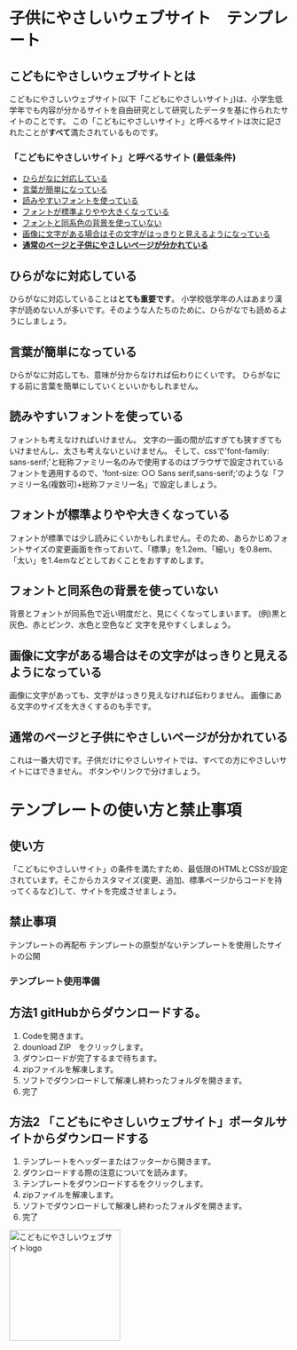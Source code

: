 # 子供にやさしいウェブサイト　テンプレート

## こどもにやさしいウェブサイトとは

こどもにやさしいウェブサイト(以下「こどもにやさしいサイト」)は、小学生低学年でも内容が分かるサイトを自由研究として研究したデータを基に作られたサイトのことです。
この「こどもにやさしいサイト」と呼べるサイトは次に記されたことが**すべて**満たされているものです。
### 「こどもにやさしいサイト」と呼べるサイト **(最低条件)**
* [ひらがなに対応している](#sa1)
* [言葉が簡単になっている](#sa2)
* [読みやすいフォントを使っている](#sa3)
* [フォントが標準よりやや大きくなっている](#sa4)
* [フォントと同系色の背景を使っていない](#sa5)
* [画像に文字がある場合はその文字がはっきりと見えるようになっている](#sa6)
* [**通常のページと子供にやさしいページが分かれている**](#sa7)

<a id="sa1"></a>
## ひらがなに対応している
ひらがなに対応していることは**とても重要です**。
小学校低学年の人はあまり漢字が読めない人が多いです。そのような人たちのために、ひらがなでも読めるようにしましょう。

<a id="sa2"></a>
## 言葉が簡単になっている
ひらがなに対応しても、意味が分からなければ伝わりにくいです。
ひらがなにする前に言葉を簡単にしていくといいかもしれません。

<a id="sa3"></a>
## 読みやすいフォントを使っている
フォントも考えなければいけません。
文字の一画の間が広すぎても狭すぎてもいけませんし、太さも考えないといけません。
そして、cssで'font-family: sans-serif;'と総称ファミリー名のみで使用するのはブラウザで設定されているフォントを適用するので、'font-size: ○○ Sans serif,sans-serif;'のような「ファミリー名(複数可)+総称ファミリー名」で設定しましょう。

<a id="sa4"></a>
## フォントが標準よりやや大きくなっている
フォントが標準では少し読みにくいかもしれません。そのため、あらかじめフォントサイズの変更画面を作っておいて、「標準」を1.2em、「細い」を0.8em、「太い」を1.4emなどとしておくことをおすすめします。

<a id="sa5"></a>
## フォントと同系色の背景を使っていない
背景とフォントが同系色で近い明度だと、見にくくなってしまいます。
(例)黒と灰色、赤とピンク、水色と空色など
文字を見やすくしましょう。

<a id="sa6"></a>
## 画像に文字がある場合はその文字がはっきりと見えるようになっている
画像に文字があっても、文字がはっきり見えなければ伝わりません。
画像にある文字のサイズを大きくするのも手です。

<a id="sa7"></a>
## 通常のページと子供にやさしいページが分かれている
これは一番大切です。子供だけにやさしいサイトでは、すべての方にやさしいサイトにはできません。
ボタンやリンクで分けましょう。

# テンプレートの使い方と禁止事項
## 使い方
「こどもにやさしいサイト」の条件を満たすため、最低限のHTMLとCSSが設定されています。そこからカスタマイズ(変更、追加、標準ページからコードを持ってくるなど)して、サイトを完成させましょう。
## 禁止事項
テンプレートの再配布
テンプレートの原型がないテンプレートを使用したサイトの公開

### テンプレート使用準備
## 方法1 gitHubからダウンロードする。
1. Codeを開きます。
2. dounload ZIP　をクリックします。
3. ダウンロードが完了するまで待ちます。
4. zipファイルを解凍します。
5. ソフトでダウンロードして解凍し終わったフォルダを開きます。
6. 完了

## 方法2 「こどもにやさしいウェブサイト」ポータルサイトからダウンロードする
1. テンプレートをヘッダーまたはフッターから開きます。
2. ダウンロードする際の注意についてを読みます。
3. テンプレートをダウンロードするをクリックします。
4. zipファイルを解凍します。
5. ソフトでダウンロードして解凍し終わったフォルダを開きます。
6. 完了




<img src="https://user-images.githubusercontent.com/85016704/171835977-dba7c199-4e8f-4c78-89af-47be418408aa.png" width="200" alt="こどもにやさしいウェブサイトlogo">
